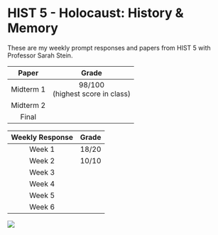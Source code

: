 # HIST 5 - Holocaust: History &amp; Memory

These are my weekly prompt responses and papers from HIST 5 with Professor Sarah Stein. 

| Paper     | Grade |
| :---------: | :---: |
| Midterm 1   | 98/100 <br> (highest score in class) |
| Midterm 2   | |
| Final   |  |

| Weekly Response    | Grade |
| :---------: | :---: |
| Week 1   | 18/20 |
| Week 2   | 10/10 |
| Week 3   |  |
| Week 4   | |
| Week 5   |  |
| Week 6   ||

![](https://view-counter.onrender.com/HIST5)
